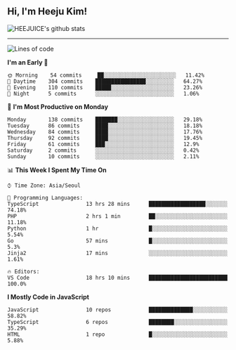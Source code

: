 ## Hi, I'm Heeju Kim!

![HEEJUICE's github stats](https://github-readme-stats.vercel.app/api?username=HEEJUICE&show_icons=true)

---
<!--START_SECTION:waka-->
![Lines of code](https://img.shields.io/badge/From%20Hello%20World%20I%27ve%20Written-10.6%20million%20lines%20of%20code-blue)

**I'm an Early 🐤** 

```text
🌞 Morning    54 commits     ██░░░░░░░░░░░░░░░░░░░░░░░   11.42% 
🌆 Daytime    304 commits    ████████████████░░░░░░░░░   64.27% 
🌃 Evening    110 commits    █████░░░░░░░░░░░░░░░░░░░░   23.26% 
🌙 Night      5 commits      ░░░░░░░░░░░░░░░░░░░░░░░░░   1.06%

```
📅 **I'm Most Productive on Monday** 

```text
Monday       138 commits    ███████░░░░░░░░░░░░░░░░░░   29.18% 
Tuesday      86 commits     ████░░░░░░░░░░░░░░░░░░░░░   18.18% 
Wednesday    84 commits     ████░░░░░░░░░░░░░░░░░░░░░   17.76% 
Thursday     92 commits     ████░░░░░░░░░░░░░░░░░░░░░   19.45% 
Friday       61 commits     ███░░░░░░░░░░░░░░░░░░░░░░   12.9% 
Saturday     2 commits      ░░░░░░░░░░░░░░░░░░░░░░░░░   0.42% 
Sunday       10 commits     ░░░░░░░░░░░░░░░░░░░░░░░░░   2.11%

```


📊 **This Week I Spent My Time On** 

```text
⌚︎ Time Zone: Asia/Seoul

💬 Programming Languages: 
TypeScript               13 hrs 28 mins      ██████████████████░░░░░░░   74.18% 
PHP                      2 hrs 1 min         ██░░░░░░░░░░░░░░░░░░░░░░░   11.18% 
Python                   1 hr                █░░░░░░░░░░░░░░░░░░░░░░░░   5.54% 
Go                       57 mins             █░░░░░░░░░░░░░░░░░░░░░░░░   5.3% 
Jinja2                   17 mins             ░░░░░░░░░░░░░░░░░░░░░░░░░   1.61%

🔥 Editors: 
VS Code                  18 hrs 10 mins      █████████████████████████   100.0%

```

**I Mostly Code in JavaScript** 

```text
JavaScript               10 repos            ██████████████░░░░░░░░░░░   58.82% 
TypeScript               6 repos             ████████░░░░░░░░░░░░░░░░░   35.29% 
HTML                     1 repo              █░░░░░░░░░░░░░░░░░░░░░░░░   5.88%

```



<!--END_SECTION:waka-->
